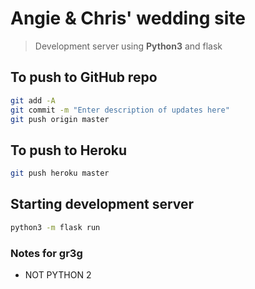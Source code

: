 # Angie & Chris' wedding site

> Development server using __Python3__ and flask

## To push to GitHub repo

```bash
git add -A
git commit -m "Enter description of updates here"
git push origin master
```

## To push to Heroku

```bash
git push heroku master
```
## Starting development server

```bash
python3 -m flask run
```

### Notes for gr3g

- NOT PYTHON 2